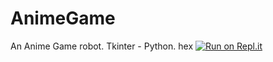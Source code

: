 # AnimeGame
An Anime Game robot. Tkinter - Python. hex
[![Run on Repl.it](https://repl.it/badge/github/hex248/AnimeGame)](https://repl.it/github/hex248/AnimeGame)